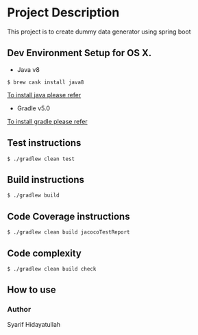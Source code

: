 # Project Description
This project is to create dummy data generator using spring boot

## Dev Environment Setup for OS X.
* Java v8
```
$ brew cask install java8
```
[To install java please refer](https://docs.oracle.com/javase/10/install/overview-jdk-10-and-jre-10-installation.htm)
* Gradle v5.0

[To install gradle please refer](https://gradle.org/install/)

## Test instructions
```
$ ./gradlew clean test
```

## Build instructions
```
$ ./gradlew build
```

## Code Coverage instructions
```
$ ./gradlew clean build jacocoTestReport
```

## Code complexity
```
$ ./gradlew clean build check
```

## How to use
<To be updated>

### Author
Syarif Hidayatullah

